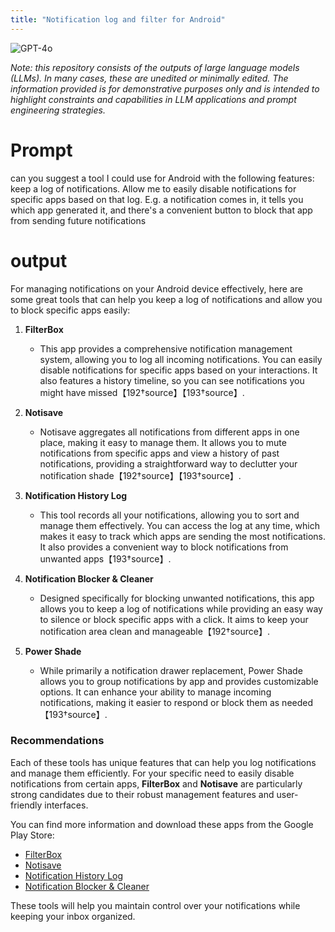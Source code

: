 ```yaml
---
title: "Notification log and filter for Android"
---
```

![GPT-4o](https://img.shields.io/badge/GPT--4o-3333FF?style=for-the-badge&logo=openai&logoColor=white)



*Note: this repository consists of the outputs of large language models (LLMs). In many cases, these are unedited or minimally edited. The information provided is for demonstrative purposes only and is intended to highlight constraints and capabilities in LLM applications and prompt engineering strategies.*


# Prompt

can you suggest a tool I could use for Android with the following features: keep a log of notifications. Allow me to easily disable notifications for specific apps based on that log. E.g. a notification comes in, it tells you which app generated it, and there's a convenient button to block that app from sending future notifications

# output

For managing notifications on your Android device effectively, here are some great tools that can help you keep a log of notifications and allow you to block specific apps easily:

1. **FilterBox**
   - This app provides a comprehensive notification management system, allowing you to log all incoming notifications. You can easily disable notifications for specific apps based on your interactions. It also features a history timeline, so you can see notifications you might have missed【192†source】【193†source】.

2. **Notisave**
   - Notisave aggregates all notifications from different apps in one place, making it easy to manage them. It allows you to mute notifications from specific apps and view a history of past notifications, providing a straightforward way to declutter your notification shade【192†source】【193†source】.

3. **Notification History Log**
   - This tool records all your notifications, allowing you to sort and manage them effectively. You can access the log at any time, which makes it easy to track which apps are sending the most notifications. It also provides a convenient way to block notifications from unwanted apps【193†source】.

4. **Notification Blocker & Cleaner**
   - Designed specifically for blocking unwanted notifications, this app allows you to keep a log of notifications while providing an easy way to silence or block specific apps with a click. It aims to keep your notification area clean and manageable【192†source】.

5. **Power Shade**
   - While primarily a notification drawer replacement, Power Shade allows you to group notifications by app and provides customizable options. It can enhance your ability to manage incoming notifications, making it easier to respond or block them as needed【193†source】.

### Recommendations
Each of these tools has unique features that can help you log notifications and manage them efficiently. For your specific need to easily disable notifications from certain apps, **FilterBox** and **Notisave** are particularly strong candidates due to their robust management features and user-friendly interfaces.

You can find more information and download these apps from the Google Play Store:
- [FilterBox](https://play.google.com/store/apps/details?id=com.ruoxin.filterbox)
- [Notisave](https://play.google.com/store/apps/details?id=com.rocker.notisave)
- [Notification History Log](https://play.google.com/store/apps/details?id=com.ashleynne.notificationhistorylog)
- [Notification Blocker & Cleaner](https://play.google.com/store/apps/details?id=com.blocker.cleaner)

These tools will help you maintain control over your notifications while keeping your inbox organized.
